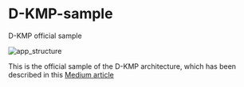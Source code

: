# D-KMP-sample
D-KMP official sample

![app_structure](https://user-images.githubusercontent.com/5320104/111846880-04e82b00-8908-11eb-983b-133387d0fb6a.png)


This is the official sample of the D-KMP architecture, which has been described in this [Medium article](https://danielebaroncelli.medium.com/the-future-of-apps-declarative-uis-with-kotlin-multiplatform-d-kmp-part-1-3-c0e1530a5343)
